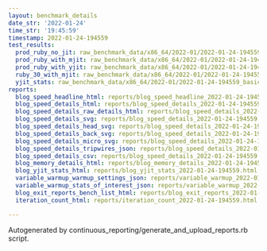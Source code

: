 ```yaml
---
layout: benchmark_details
date_str: '2022-01-24'
time_str: '19:45:59'
timestamp: 2022-01-24-194559
test_results:
  prod_ruby_no_jit: raw_benchmark_data/x86_64/2022-01/2022-01-24-194559_basic_benchmark_prod_ruby_no_jit.json
  prod_ruby_with_mjit: raw_benchmark_data/x86_64/2022-01/2022-01-24-194559_basic_benchmark_prod_ruby_with_mjit.json
  prod_ruby_with_yjit: raw_benchmark_data/x86_64/2022-01/2022-01-24-194559_basic_benchmark_prod_ruby_with_yjit.json
  ruby_30_with_mjit: raw_benchmark_data/x86_64/2022-01/2022-01-24-194559_basic_benchmark_ruby_30_with_mjit.json
  yjit_stats: raw_benchmark_data/x86_64/2022-01/2022-01-24-194559_basic_benchmark_yjit_stats.json
reports:
  blog_speed_headline_html: reports/blog_speed_headline_2022-01-24-194559.html
  blog_speed_details_html: reports/blog_speed_details_2022-01-24-194559.html
  blog_speed_details_raw_details_html: reports/blog_speed_details_2022-01-24-194559.raw_details.html
  blog_speed_details_svg: reports/blog_speed_details_2022-01-24-194559.svg
  blog_speed_details_head_svg: reports/blog_speed_details_2022-01-24-194559.head.svg
  blog_speed_details_back_svg: reports/blog_speed_details_2022-01-24-194559.back.svg
  blog_speed_details_micro_svg: reports/blog_speed_details_2022-01-24-194559.micro.svg
  blog_speed_details_tripwires_json: reports/blog_speed_details_2022-01-24-194559.tripwires.json
  blog_speed_details_csv: reports/blog_speed_details_2022-01-24-194559.csv
  blog_memory_details_html: reports/blog_memory_details_2022-01-24-194559.html
  blog_yjit_stats_html: reports/blog_yjit_stats_2022-01-24-194559.html
  variable_warmup_warmup_settings_json: reports/variable_warmup_2022-01-24-194559.warmup_settings.json
  variable_warmup_stats_of_interest_json: reports/variable_warmup_2022-01-24-194559.stats_of_interest.json
  blog_exit_reports_bench_list_html: reports/blog_exit_reports_2022-01-24-194559.bench_list.html
  iteration_count_html: reports/iteration_count_2022-01-24-194559.html

---
```

Autogenerated by continuous_reporting/generate_and_upload_reports.rb script.
